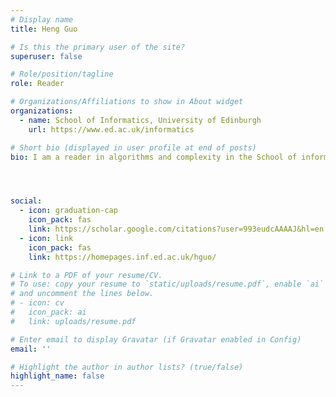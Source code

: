 ```yaml
---
# Display name
title: Heng Guo

# Is this the primary user of the site?
superuser: false

# Role/position/tagline
role: Reader 

# Organizations/Affiliations to show in About widget
organizations:
  - name: School of Informatics, University of Edinburgh
    url: https://www.ed.ac.uk/informatics

# Short bio (displayed in user profile at end of posts)
bio: I am a reader in algorithms and complexity in the School of informatics, University of Edinburgh. My research focuses on algorithms from a complexity perspective.




social:
  - icon: graduation-cap
    icon_pack: fas
    link: https://scholar.google.com/citations?user=993eudcAAAAJ&hl=en
  - icon: link
    icon_pack: fas
    link: https://homepages.inf.ed.ac.uk/hguo/

# Link to a PDF of your resume/CV.
# To use: copy your resume to `static/uploads/resume.pdf`, enable `ai` icons in `params.toml`,
# and uncomment the lines below.
# - icon: cv
#   icon_pack: ai
#   link: uploads/resume.pdf

# Enter email to display Gravatar (if Gravatar enabled in Config)
email: ''

# Highlight the author in author lists? (true/false)
highlight_name: false
---
```

